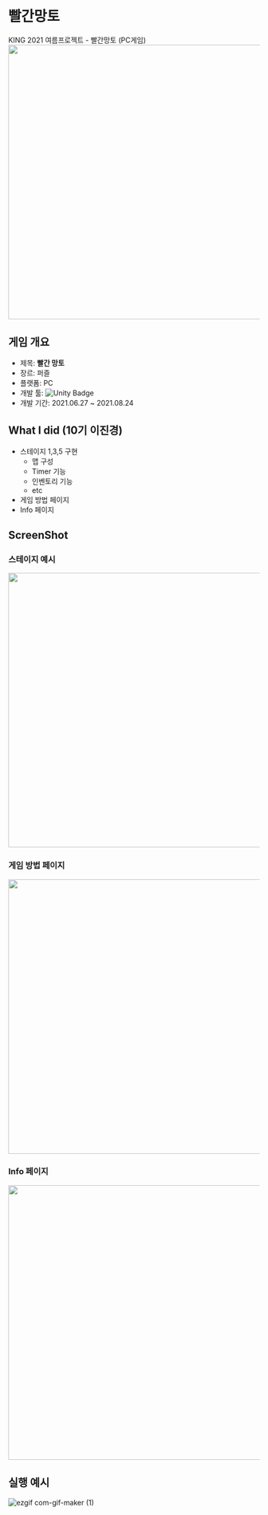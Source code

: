 # 빨간망토

KING 2021 여름프로젝트 - 빨간망토 (PC게임)  
<img src="https://user-images.githubusercontent.com/70802352/186186395-fb456017-fba0-4655-9e90-9401f343b29f.jpg" width="550px">

## 게임 개요
- 제목: **빨간 망토**
- 장르: 퍼즐
- 플랫폼: PC
- 개발 툴: ![Unity Badge](https://img.shields.io/badge/Unity2D-3178C6?style=flat&logo=Unity&logoColor=white)
- 개발 기간: 2021.06.27 ~ 2021.08.24

## What I did (10기 이진경)
- 스테이지 1,3,5 구현
  - 맵 구성
  - Timer 기능
  - 인벤토리 기능
  - etc
- 게임 방법 페이지
- Info 페이지

## ScreenShot
### 스테이지 예시
<img src="https://user-images.githubusercontent.com/70802352/186186639-c89a5de6-0a27-4903-b55a-66357ae8adfb.jpg" width="550px">

### 게임 방법 페이지
<img src="https://user-images.githubusercontent.com/70802352/186186647-6961ccd8-5dee-4cbf-a7f7-51cefcdbc4fe.jpg" width="550px">

### Info 페이지
<img src="https://user-images.githubusercontent.com/70802352/186186667-6c8fbc71-e2e9-4d01-be75-9ddaca7d4233.jpg" width="550px">


## 실행 예시
![ezgif com-gif-maker (1)](https://user-images.githubusercontent.com/70802352/186186681-c5a05cfd-735c-4478-b041-e6ccc8472aff.gif)
